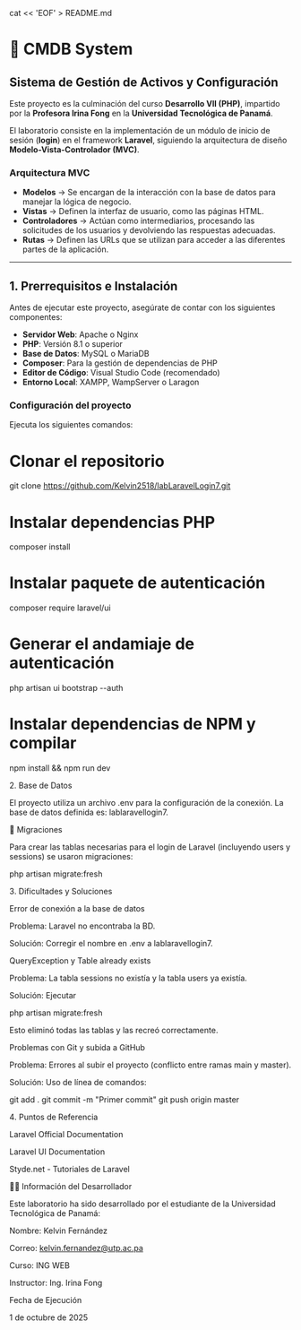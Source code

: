 cat << 'EOF' > README.md
# 📌 CMDB System  
## Sistema de Gestión de Activos y Configuración  

Este proyecto es la culminación del curso **Desarrollo VII (PHP)**, impartido por la **Profesora Irina Fong** en la **Universidad Tecnológica de Panamá**.  

El laboratorio consiste en la implementación de un módulo de inicio de sesión (**login**) en el framework **Laravel**, siguiendo la arquitectura de diseño **Modelo-Vista-Controlador (MVC)**.  

###  Arquitectura MVC
- **Modelos** → Se encargan de la interacción con la base de datos para manejar la lógica de negocio.  
- **Vistas** → Definen la interfaz de usuario, como las páginas HTML.  
- **Controladores** → Actúan como intermediarios, procesando las solicitudes de los usuarios y devolviendo las respuestas adecuadas.  
- **Rutas** → Definen las URLs que se utilizan para acceder a las diferentes partes de la aplicación.  

---

## 1️. Prerrequisitos e Instalación  

Antes de ejecutar este proyecto, asegúrate de contar con los siguientes componentes:  

- **Servidor Web**: Apache o Nginx  
- **PHP**: Versión 8.1 o superior  
- **Base de Datos**: MySQL o MariaDB  
- **Composer**: Para la gestión de dependencias de PHP  
- **Editor de Código**: Visual Studio Code (recomendado)  
- **Entorno Local**: XAMPP, WampServer o Laragon  

###  Configuración del proyecto  
Ejecuta los siguientes comandos:  

# Clonar el repositorio
git clone https://github.com/Kelvin2518/labLaravelLogin7.git

# Instalar dependencias PHP
composer install

# Instalar paquete de autenticación
composer require laravel/ui 

# Generar el andamiaje de autenticación
php artisan ui bootstrap --auth 

# Instalar dependencias de NPM y compilar
npm install && npm run dev

2️. Base de Datos

El proyecto utiliza un archivo .env para la configuración de la conexión.
La base de datos definida es: lablaravellogin7.

📂 Migraciones

Para crear las tablas necesarias para el login de Laravel (incluyendo users y sessions) se usaron migraciones:

php artisan migrate:fresh

3️. Dificultades y Soluciones

Error de conexión a la base de datos

Problema: Laravel no encontraba la BD.

Solución: Corregir el nombre en .env a lablaravellogin7.

QueryException y Table already exists

Problema: La tabla sessions no existía y la tabla users ya existía.

Solución: Ejecutar

php artisan migrate:fresh


Esto eliminó todas las tablas y las recreó correctamente.

Problemas con Git y subida a GitHub

Problema: Errores al subir el proyecto (conflicto entre ramas main y master).

Solución: Uso de línea de comandos:

git add .
git commit -m "Primer commit"
git push origin master

4️. Puntos de Referencia

Laravel Official Documentation

Laravel UI Documentation

Styde.net - Tutoriales de Laravel

👨‍💻 Información del Desarrollador

Este laboratorio ha sido desarrollado por el estudiante de la Universidad Tecnológica de Panamá:

Nombre: Kelvin Fernández

Correo: kelvin.fernandez@utp.ac.pa

Curso: ING WEB

Instructor: Ing. Irina Fong

Fecha de Ejecución

1 de octubre de 2025
